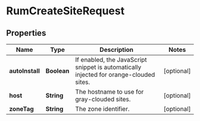 

# RumCreateSiteRequest


## Properties

| Name | Type | Description | Notes |
|------------ | ------------- | ------------- | -------------|
|**autoInstall** | **Boolean** | If enabled, the JavaScript snippet is automatically injected for orange-clouded sites. |  [optional] |
|**host** | **String** | The hostname to use for gray-clouded sites. |  [optional] |
|**zoneTag** | **String** | The zone identifier. |  [optional] |



